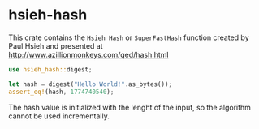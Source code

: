 # hsieh-hash

This crate contains the `Hsieh Hash` or `SuperFastHash` function
created by Paul Hsieh and presented at <http://www.azillionmonkeys.com/qed/hash.html>

```rust
use hsieh_hash::digest;

let hash = digest("Hello World!".as_bytes());
assert_eq!(hash, 1774740540);
```

The hash value is initialized with the lenght of the input, so
the algorithm cannot be used incrementally.
